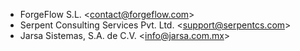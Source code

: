 - ForgeFlow S.L. \<<contact@forgeflow.com>\>
- Serpent Consulting Services Pvt. Ltd. \<<support@serpentcs.com>\>
- Jarsa Sistemas, S.A. de C.V. \<<info@jarsa.com.mx>\>
